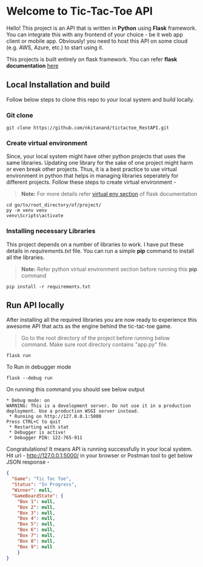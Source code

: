 # Welcome to Tic-Tac-Toe API

Hello! This project is an API that is written in **Python** using **Flask** framework. You can integrate this with any frontend of your choice - be it web app client or mobile app. Obviously! you need to host this API on some cloud (e.g. AWS, Azure, etc.) to start using it.

This projects is built entirely on flask framework. You can refer **flask documentation** [here](https://flask.palletsprojects.com/en/2.2.x/) 

## Local Installation and build

Follow below steps to clone this repo to your local system and build locally.

### Git clone
```batch
git clone https://github.com/nkitanand/tictactoe_RestAPI.git
```

### Create virtual environment
Since, your local system might have other python projects that uses the same libraries. Updating one library for the sake of one project might harm or even break other projects. Thus, it is a best practice to use virtual environment in python that helps in managing libraries seperately for different projects. Follow these steps to create virtual environment -
>**Note:** For more details refer [virtual env section](https://flask.palletsprojects.com/en/2.2.x/installation/#virtual-environments)  of flask documentation
```batch
cd go/to/root_directory/of/project/
py -m venv venv
venv\Scripts\activate
```

### Installing necessary Libraries
This project depends on a number of libraries to work. I have put these details in _requirements.txt_ file. You can run a simple **pip** command to install all the libraries. 
> **Note:** Refer python virtual environment section before running this **pip** command
```batch
pip install -r requirements.txt
```

## Run API locally

After installing all the required libraries you are now ready to experience this awesome API that acts as the engine behind the tic-tac-toe game. 
>Go to the root directory of the project before running below command. Make sure root directory contains "app.py" file.
```batch
flask run
```
To Run in debugger mode
```batch
flask --debug run
```
On running this command you should see below output
```batch
* Debug mode: on
WARNING: This is a development server. Do not use it in a production deployment. Use a production WSGI server instead.
 * Running on http://127.0.0.1:5000
Press CTRL+C to quit
 * Restarting with stat
 * Debugger is active!
 * Debugger PIN: 122-765-911
```
Congratulations! It means API is running successfully in your local system. Hit url - http://127.0.0.1:5000/ in your browser or Postman tool to get below JSON response -
```JSON
{
  "Game": "Tic Tac Toe", 
  "Status": "In Progress", 
  "Winner": null, 
  "GameBoardState": {
    "Box 1": null, 
    "Box 2": null, 
    "Box 3": null, 
    "Box 4": null, 
    "Box 5": null, 
    "Box 6": null, 
    "Box 7": null, 
    "Box 8": null, 
    "Box 9": null
    }
}
```
